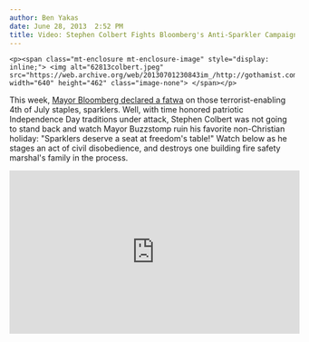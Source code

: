 ```yaml
---
author: Ben Yakas
date: June 28, 2013  2:52 PM
title: Video: Stephen Colbert Fights Bloomberg's Anti-Sparkler Campaign
---
```



	
	
	
	<p><span class="mt-enclosure mt-enclosure-image" style="display: inline;"> <img alt="62813colbert.jpeg" src="https://web.archive.org/web/20130701230843im_/http://gothamist.com/attachments/byakas/62813colbert.jpeg" width="640" height="462" class="image-none"> </span></p>

<p>This week, <a href="https://web.archive.org/web/20130701230843/http://gothamist.com/2013/06/26/bloomberg_legalize_sparklers_and_th.php">Mayor Bloomberg declared a fatwa</a> on those terrorist-enabling 4th of July staples, sparklers. Well, with time honored patriotic Independence Day traditions under attack, Stephen Colbert was not going to stand back and watch Mayor Buzzstomp ruin his favorite non-Christian holiday: &quot;Sparklers deserve a seat at freedom&apos;s table!&quot; Watch below as he stages an act of civil disobedience, and destroys one building fire safety marshal&apos;s family in the process.</p>

<center><iframe width="512" height="288" src="https://web.archive.org/web/20130701230843if_/http://www.hulu.com/embed.html?eid=a5mzavz5nswnr1pkdjlaqw" frameborder="0" scrolling="no" webkitallowfullscreen="" mozallowfullscreen="" allowfullscreen></iframe></center>
	
	
	
	
	
